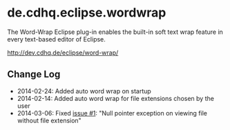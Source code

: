 de.cdhq.eclipse.wordwrap
========================

The Word-Wrap Eclipse plug-in enables the built-in soft text wrap feature in every text-based editor of Eclipse.

http://dev.cdhq.de/eclipse/word-wrap/

Change Log
----------
* 2014-02-24: Added auto word wrap on startup
* 2014-02-14: Added auto word wrap for file extensions chosen by the user
* 2014-03-06: Fixed [issue #1](/../../issues/1): "Null pointer exception on viewing file without file extension"